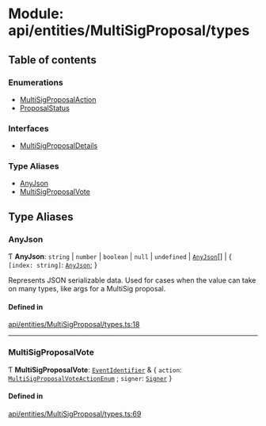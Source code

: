 # Module: api/entities/MultiSigProposal/types

## Table of contents

### Enumerations

- [MultiSigProposalAction](../wiki/api.entities.MultiSigProposal.types.MultiSigProposalAction)
- [ProposalStatus](../wiki/api.entities.MultiSigProposal.types.ProposalStatus)

### Interfaces

- [MultiSigProposalDetails](../wiki/api.entities.MultiSigProposal.types.MultiSigProposalDetails)

### Type Aliases

- [AnyJson](../wiki/api.entities.MultiSigProposal.types#anyjson)
- [MultiSigProposalVote](../wiki/api.entities.MultiSigProposal.types#multisigproposalvote)

## Type Aliases

### AnyJson

Ƭ **AnyJson**: `string` \| `number` \| `boolean` \| ``null`` \| `undefined` \| [`AnyJson`](../wiki/api.entities.MultiSigProposal.types#anyjson)[] \| \{ `[index: string]`: [`AnyJson`](../wiki/api.entities.MultiSigProposal.types#anyjson);  }

Represents JSON serializable data. Used for cases when the value can take on many types, like args for a MultiSig proposal.

#### Defined in

[api/entities/MultiSigProposal/types.ts:18](https://github.com/PolymeshAssociation/polymesh-sdk/blob/88db4a91/src/api/entities/MultiSigProposal/types.ts#L18)

___

### MultiSigProposalVote

Ƭ **MultiSigProposalVote**: [`EventIdentifier`](../wiki/api.client.types.EventIdentifier) & \{ `action`: [`MultiSigProposalVoteActionEnum`](../wiki/types.MultiSigProposalVoteActionEnum) ; `signer`: [`Signer`](../wiki/api.entities.types#signer)  }

#### Defined in

[api/entities/MultiSigProposal/types.ts:69](https://github.com/PolymeshAssociation/polymesh-sdk/blob/88db4a91/src/api/entities/MultiSigProposal/types.ts#L69)
